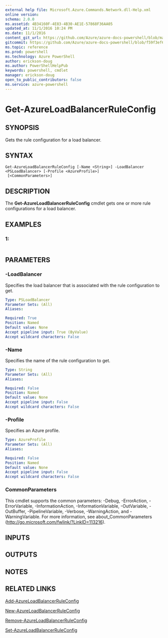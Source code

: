 ```yaml
---
external help file: Microsoft.Azure.Commands.Network.dll-Help.xml
online version: 
schema: 2.0.0
ms.assetid: 4B34160F-4E83-4B30-AE1E-57868F36AA05
updated_at: 11/1/2016 10:24 PM
ms.date: 11/1/2016
content_git_url: https://github.com/Azure/azure-docs-powershell/blob/master/azureps-cmdlets-docs/ResourceManager/AzureRM.Network/v0.9.8/Get-AzureLoadBalancerRuleConfig.md
gitcommit: https://github.com/Azure/azure-docs-powershell/blob/f59f3ef60bc592383812213e69fd77ba950759ed/azureps-cmdlets-docs/ResourceManager/AzureRM.Network/v0.9.8/Get-AzureLoadBalancerRuleConfig.md
ms.topic: reference
ms.prod: powershell
ms.technology: Azure PowerShell
author: erickson-doug
ms.author: PowerShellHelpPub
keywords: powershell, cmdlet
manager: erickson-doug
open_to_public_contributors: false
ms.service: azure-powershell
---
```


# Get-AzureLoadBalancerRuleConfig

## SYNOPSIS
Gets the rule configuration for a load balancer.

## SYNTAX

```
Get-AzureLoadBalancerRuleConfig [-Name <String>] -LoadBalancer <PSLoadBalancer> [-Profile <AzureProfile>]
 [<CommonParameters>]
```

## DESCRIPTION
The **Get-AzureLoadBalancerRuleConfig** cmdlet gets one or more rule configurations for a load balancer.

## EXAMPLES

### 1:
```

```

## PARAMETERS

### -LoadBalancer
Specifies the load balancer that is associated with the rule configuration to get.

```yaml
Type: PSLoadBalancer
Parameter Sets: (All)
Aliases: 

Required: True
Position: Named
Default value: None
Accept pipeline input: True (ByValue)
Accept wildcard characters: False
```

### -Name
Specifies the name of the rule configuration to get.

```yaml
Type: String
Parameter Sets: (All)
Aliases: 

Required: False
Position: Named
Default value: None
Accept pipeline input: False
Accept wildcard characters: False
```

### -Profile
Specifies an Azure profile.

```yaml
Type: AzureProfile
Parameter Sets: (All)
Aliases: 

Required: False
Position: Named
Default value: None
Accept pipeline input: False
Accept wildcard characters: False
```

### CommonParameters
This cmdlet supports the common parameters: -Debug, -ErrorAction, -ErrorVariable, -InformationAction, -InformationVariable, -OutVariable, -OutBuffer, -PipelineVariable, -Verbose, -WarningAction, and -WarningVariable. For more information, see about_CommonParameters (http://go.microsoft.com/fwlink/?LinkID=113216).

## INPUTS

## OUTPUTS

## NOTES

## RELATED LINKS

[Add-AzureLoadBalancerRuleConfig](xref:ResourceManager/AzureRM.Network/v0.9.8/Add-AzureLoadBalancerRuleConfig.md)

[New-AzureLoadBalancerRuleConfig](xref:ResourceManager/AzureRM.Network/v0.9.8/New-AzureLoadBalancerRuleConfig.md)

[Remove-AzureLoadBalancerRuleConfig](xref:ResourceManager/AzureRM.Network/v0.9.8/Remove-AzureLoadBalancerRuleConfig.md)

[Set-AzureLoadBalancerRuleConfig](xref:ResourceManager/AzureRM.Network/v0.9.8/Set-AzureLoadBalancerRuleConfig.md)


